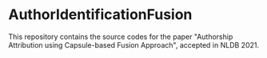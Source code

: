 # AuthorIdentificationFusion
This repository contains the source codes for the paper "Authorship Attribution using Capsule-based Fusion Approach", accepted in NLDB 2021.
